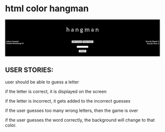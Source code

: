 # html color hangman

![alt text][logo]

[logo]: ./Hangman.png "Logo Title Text 2"


## USER STORIES:
user should be able to guess a letter


if the letter is correct, it is displayed on the screen


if the letter is incorrect, it gets added to the incorrect guesses


if the user guesses too many wrong letters, then the game is over


if the user guesses the word correctly, the background will change to that color.
